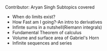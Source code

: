 Contributor: Aryan Singh
Subtopics covered
 - When do limits exist?
 - How Fast am I going?-An intro to derivatives
 - Infinte sums in a nutshell(Riemann integrals)
 - Fundamental Theorem of calculus
 - Volume and surface area of Gabriel's Horn
 - Infinite sequences and series
